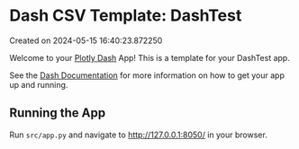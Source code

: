 # Dash CSV Template: DashTest

Created on 2024-05-15 16:40:23.872250

Welcome to your [Plotly Dash](https://plotly.com/dash/) App! This is a template for your DashTest app.

See the [Dash Documentation](https://dash.plotly.com/introduction) for more information on how to get your app up and running.

## Running the App

Run `src/app.py` and navigate to http://127.0.0.1:8050/ in your browser.